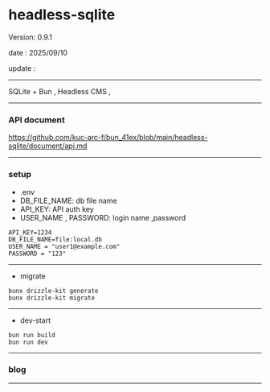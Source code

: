 # headless-sqlite

 Version: 0.9.1

 date    : 2025/09/10

 update :

***

SQLite + Bun , Headless CMS , 

***
### API document

https://github.com/kuc-arc-f/bun_41ex/blob/main/headless-sqlite/document/api.md

***
### setup
* .env
* DB_FILE_NAME: db file name 
* API_KEY: API auth key
* USER_NAME , PASSWORD: login name ,password

```
API_KEY=1234
DB_FILE_NAME=file:local.db
USER_NAME = "user1@example.com"
PASSWORD = "123"
```

***
* migrate
```
bunx drizzle-kit generate
bunx drizzle-kit migrate
```
***
* dev-start
```
bun run build
bun run dev
```

***
### blog


***
